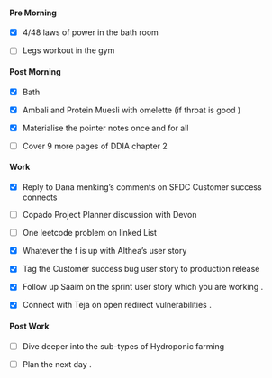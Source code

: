 
#### Pre Morning 

- [x] 4/48 laws of power in the bath room 
- [ ] Legs workout in the gym 


#### Post Morning 

- [x] Bath
- [x] Ambali and Protein Muesli with omelette (if throat is good ) 
- [x] Materialise the pointer notes once and for all 
- [ ] Cover 9 more pages of DDIA chapter 2


#### Work 

- [x] Reply to Dana menking’s comments on SFDC Customer success connects 
- [ ] Copado Project Planner discussion with Devon 
- [ ] One leetcode problem on linked List
- [x] Whatever the f is up with Althea’s user story 
- [x] Tag the Customer success bug user story to production release 
- [x] Follow up Saaim on the sprint user story which you are working . 
- [x] Connect with Teja on open redirect vulnerabilities . 


#### Post Work 

- [ ] Dive deeper into the sub-types of Hydroponic farming 
- [ ] Plan the next day . 


